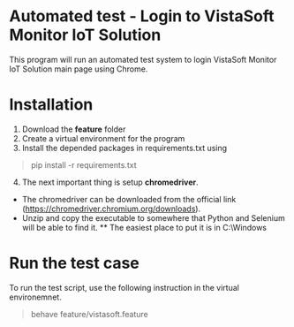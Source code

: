 # Automated test - Login to VistaSoft Monitor IoT Solution

This program will run an automated test system to login VistaSoft Monitor IoT Solution main page using Chrome.

# Installation
1. Download the **feature** folder
2. Create a virtual environment for the program
3. Install the depended packages in requirements.txt using
> pip install -r requirements.txt
4. The next important thing is setup **chromedriver**. 
* The chromedriver can be downloaded from the official link (https://chromedriver.chromium.org/downloads).
* Unzip and copy the executable to somewhere that Python and Selenium will be able to find it.
** The easiest place to put it is in C:\Windows

# Run the test case
To run the test script, use the following instruction in the virtual environemnet.
> behave feature/vistasoft.feature

